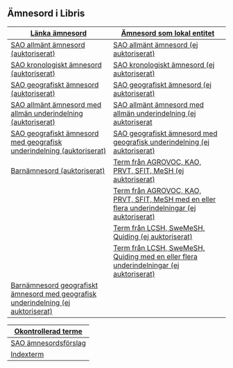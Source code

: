 ## Ämnesord i Libris

| [Länka ämnesord](#lanka-amnesord) | [Ämnesord som lokal entitet](#amnesord-som-lokal-entitet) | 
| ------ |  ----------- |
| [SAO allmänt ämnesord (auktoriserat)](#lanka-amnesord) | [SAO allmänt ämnesord (ej auktoriserat)](#amnesord-som-lokal-entitet) |
| [SAO kronologiskt ämnesord (auktoriserat)](#lanka-amnesord) | [SAO kronologiskt ämnesord (ej auktoriserat)](#amnesord-som-lokal-entitet) |
| [SAO geografiskt ämnesord (auktoriserat)](#lanka-amnesord) | [SAO geografiskt ämnesord (ej auktoriserat) ](#amnesord-som-lokal-entitet) |
| [SAO allmänt ämnesord med allmän underindelning (auktoriserat)](#lanka-amnesord) | [SAO allmänt ämnesord med allmän underindelning (ej auktoriserat](#amnesord-som-lokal-entitet) ||
| [SAO geografiskt ämnesord med geografisk underindelning (auktoriserat)](#lanka-amnesord) | [SAO geografiskt ämnesord med geografisk underindelning (ej auktoriserat)](#amnesord-som-lokal-entitet)  |
| [Barnämnesord (auktoriserat)](#lanka-amnesord) | [Term från AGROVOC, KAO, PRVT, SFIT, MeSH (ej auktoriserat)](#amnesord-som-lokal-entitet) |
| | [Term från AGROVOC, KAO, PRVT, SFIT, MeSH med en eller flera underindelningar (ej auktoriserat) ](#amnesord-som-lokal-entitet) |
| | [Term från LCSH, SweMeSH, Quiding (ej auktoriserat)](#amnesord-som-lokal-entitet) | |
| |[Term från LCSH, SweMeSH, Quiding med en eller flera underindelningar (ej auktoriserat)](#amnesord-som-lokal-entitet) | |
| [Barnämnesord geografiskt ämnesord med geografisk underindelning (ej auktoriserat)](#amnesord-som-lokal-entitet) | | 


| [Okontrollerad terme](#okontrollerad-term)  | 
| ------|
| [SAO ämnesordsförslag](#okontrollerad-term)  
| [Indexterm](#okontrollerad-term) |







